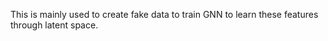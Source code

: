 This is mainly used to create fake data to train GNN to learn these features through latent space. 

